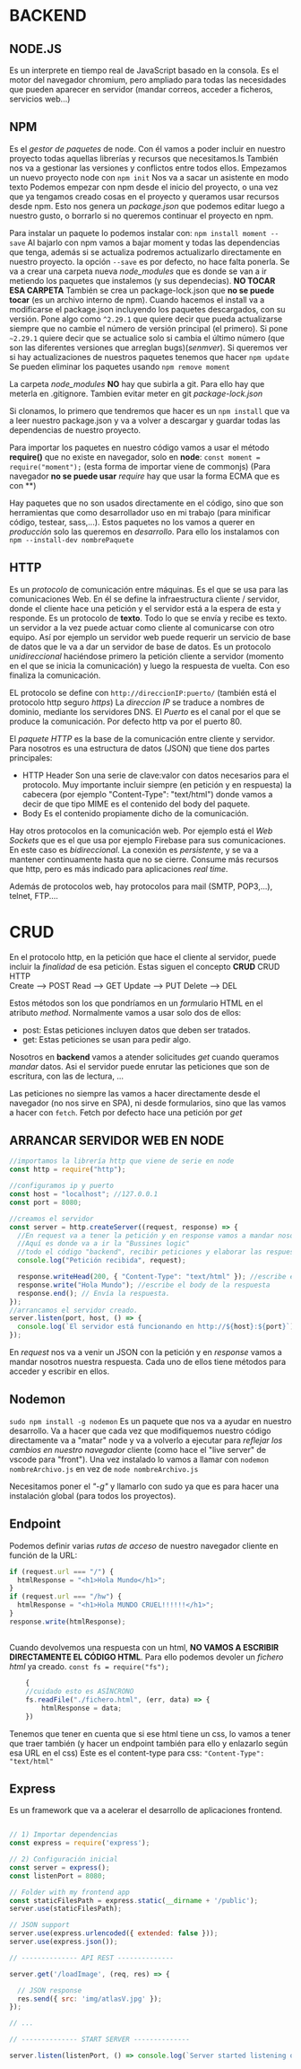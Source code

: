 # BACKEND

## NODE.JS

Es un interprete en tiempo real de JavaScript basado en la consola. Es el motor del navegador chromium, pero ampliado para todas las necesidades que pueden aparecer en servidor (mandar correos, acceder a ficheros, servicios web...)

## NPM

Es el _gestor de paquetes_ de node. Con él vamos a poder incluir en nuestro proyecto todas aquellas librerías y recursos que necesitamos.ls
También nos va a gestionar las versiones y conflictos entre todos ellos.
Empezamos un nuevo proyecto node con `npm init` Nos va a sacar un asistente en modo texto
Podemos empezar con npm desde el inicio del proyecto, o una vez que ya tengamos creado cosas en el proyecto y queramos usar recursos desde npm.
Esto nos genera un _package.json_ que podemos editar luego a nuestro gusto, o borrarlo si no queremos continuar el proyecto en npm.

Para instalar un paquete lo podemos instalar con: `npm install moment --save`
Al bajarlo con npm vamos a bajar moment y todas las dependencias que tenga, además si se actualiza podremos actualizarlo directamente en nuestro proyecto.
la opción `--save` es por defecto, no hace falta ponerla.
Se va a crear una carpeta nueva _node_modules_ que es donde se van a ir metiendo los paquetes que instalemos (y sus dependecias). **NO TOCAR ESA CARPETA**
También se crea un package-lock.json que **no se puede tocar** (es un archivo interno de npm).
Cuando hacemos el install va a modificarse el package.json incluyendo los paquetes descargados, con su versión. Pone algo como `^2.29.1` que quiere decir que pueda actualizarse siempre que no cambie el número de versión principal (el primero). Si pone `~2.29.1` quiere decir que se actualice solo si cambia el último número (que son las diferentes versiones que arreglan bugs)(_senmver_). Si queremos ver si hay actualizaciones de nuestros paquetes tenemos que hacer `npm update`
Se pueden eliminar los paquetes usando `npm remove moment`

La carpeta _node_modules_ **NO** hay que subirla a git. Para ello hay que meterla en .gitignore.
Tambien evitar meter en git _package-lock.json_

Si clonamos, lo primero que tendremos que hacer es un `npm install` que va a leer nuestro package.json y va a volver a descargar y guardar todas las dependencias de nuestro proyecto.

Para importar los paquetes en nuestro código vamos a usar el método **require()** que no existe en navegador, solo en **node**:
`const moment = require("moment");` (esta forma de importar viene de commonjs)
(Para navegador **no se puede usar** _require_ hay que usar la forma ECMA que es con \*\*)

Hay paquetes que no son usados directamente en el código, sino que son herramientas que como desarrollador uso en mi trabajo (para minificar código, testear, sass,...). Estos paquetes no los vamos a querer en _producción_ solo las queremos en _desarrollo_. Para ello los instalamos con `npm --install-dev nombrePaquete`

## HTTP

Es un _protocolo_ de comunicación entre máquinas. Es el que se usa para las comunicaciones Web. En él se define la infraestructura cliente / servidor, donde el cliente hace una petición y el servidor está a la espera de esta y responde.
Es un protocolo de **texto**. Todo lo que se envía y recibe es texto.
un servidor a la vez puede actuar como cliente al comunicarse con otro equipo. Así por ejemplo un servidor web puede requerir un servicio de base de datos que le va a dar un servidor de base de datos.
Es un protocolo _unidireccional_ haciéndose primero la petición cliente a servidor (momento en el que se inicia la comunicación) y luego la respuesta de vuelta. Con eso finaliza la comunicación.

EL protocolo se define con `http://direccionIP:puerto/`
(también está el protocolo http seguro _https_)
La _direccion IP_ se traduce a nombres de dominio, mediante los servidores DNS.
El _Puerto_ es el canal por el que se produce la comunicación. Por defecto http va por el puerto 80.

El _paquete HTTP_ es la base de la comunicación entre cliente y servidor. Para nosotros es una estructura de datos (JSON) que tiene dos partes principales:

- HTTP Header Son una serie de clave:valor con datos necesarios para el protocolo.
  Muy importante incluir siempre (en petición y en respuesta) la cabecera (por ejemplo "Content-Type": "text/html") donde vamos a decir de que tipo MIME es el contenido del body del paquete.
- Body Es el contenido propiamente dicho de la comunicación.

Hay otros protocolos en la comunicación web. Por ejemplo está el _Web Sockets_ que es el que usa por ejemplo Firebase para sus comunicaciones. En este caso es _bidireccional_. La conexión es _persistente_, y se va a mantener continuamente hasta que no se cierre.
Consume más recursos que http, pero es más indicado para aplicaciones _real time_.

Además de protocolos web, hay protocolos para mail (SMTP, POP3,...), telnet, FTP....

# CRUD
En el protocolo http, en la petición que hace el cliente al servidor, puede incluir la *finalidad* de esa petición. Estas siguen el concepto **CRUD**
CRUD          HTTP    
Create  -->   POST
Read    -->   GET
Update  -->   PUT
Delete  -->   DEL

Estos métodos son los que pondríamos en un *form*ulario HTML en el atributo *method*. Normalmente vamos a usar solo dos de ellos:
* post: Estas peticiones incluyen datos que deben ser tratados.
* get: Estas peticiones se usan para pedir algo.

Nosotros en **backend** vamos a atender solicitudes *get* cuando queramos *mandar* datos.
Asi el servidor puede enrutar las peticiones que son de escritura, con las de lectura, ... 

Las peticiones no siempre las vamos a hacer directamente desde el navegador (no nos sirve en SPA), ni desde formularios, sino que las vamos a hacer con `fetch`.
Fetch por defecto hace una petición por *get*



## ARRANCAR SERVIDOR WEB EN NODE

```javascript
//importamos la librería http que viene de serie en node
const http = require("http");

//configuramos ip y puerto
const host = "localhost"; //127.0.0.1
const port = 8080;

//creamos el servidor
const server = http.createServer((request, response) => {
  //En request va a tener la petición y en response vamos a mandar nosotros nuestra respuesta.
  //Aquí es donde va a ir la "Bussines logic"
  //todo el código "backend", recibir peticiones y elaborar las respuestas.
  console.log("Petición recibida", request);

  response.writeHead(200, { "Content-Type": "text/html" }); //escribe en el head de la respuesta
  response.write("Hola Mundo"); //escribe el body de la respuesta
  response.end(); // Envía la respuesta.
});
//arrancamos el servidor creado.
server.listen(port, host, () => {
  console.log(`El servidor está funcionando en http://${host}:${port}`);
});
```

En _request_ nos va a venir un JSON con la petición y en _response_ vamos a mandar nosotros nuestra respuesta.
Cada uno de ellos tiene métodos para acceder y escribir en ellos.

## Nodemon

`sudo npm install -g nodemon`
Es un paquete que nos va a ayudar en nuestro desarrollo. Va a hacer que cada vez que modifiquemos nuestro código directamente va a "matar" node y va a volverlo a ejecutar para _reflejar los cambios en nuestro navegador_ cliente (como hace el "live server" de vscode para "front").
Una vez instalado lo vamos a llamar con `nodemon nombreArchivo.js` en vez de `node nombreArchivo.js`

Necesitamos poner el _"-g"_ y llamarlo con sudo ya que es para hacer una instalación global (para todos los proyectos).

## Endpoint

Podemos definir varias _rutas de acceso_ de nuestro navegador cliente en función de la URL:

```javascript
if (request.url === "/") {
  htmlResponse = "<h1>Hola Mundo</h1>";
}
if (request.url === "/hw") {
  htmlResponse = "<h1>Hola MUNDO CRUEL!!!!!!</h1>";
}
response.write(htmlResponse);
```

##

Cuando devolvemos una respuesta con un html, **NO VAMOS A ESCRIBIR DIRECTAMENTE EL CÓDIGO HTML**. Para ello podemos devoler un _fichero html_ ya creado.
`const fs = require("fs");`

```javascript
    {
    //cuidado esto es ASÍNCRONO
    fs.readFile("./fichero.html", (err, data) => {
        htmlResponse = data;
    })
```
Tenemos que tener en cuenta que si ese html tiene un css, lo vamos a tener que traer también (y hacer un endpoint también para ello y enlazarlo según esa URL en el css)
Este es el content-type para css: `"Content-Type": "text/html"`


## Express
Es un framework que va a acelerar el desarrollo de aplicaciones frontend.
```javascript

// 1) Importar dependencias
const express = require('express');

// 2) Configuración inicial
const server = express();
const listenPort = 8080;

// Folder with my frontend app
const staticFilesPath = express.static(__dirname + '/public');
server.use(staticFilesPath);

// JSON support
server.use(express.urlencoded({ extended: false }));
server.use(express.json());

// -------------- API REST --------------

server.get('/loadImage', (req, res) => {

  // JSON response
  res.send({ src: 'img/atlasV.jpg' });
});

// ...

// -------------- START SERVER --------------

server.listen(listenPort, () => console.log(`Server started listening on ${listenPort}`));


```
